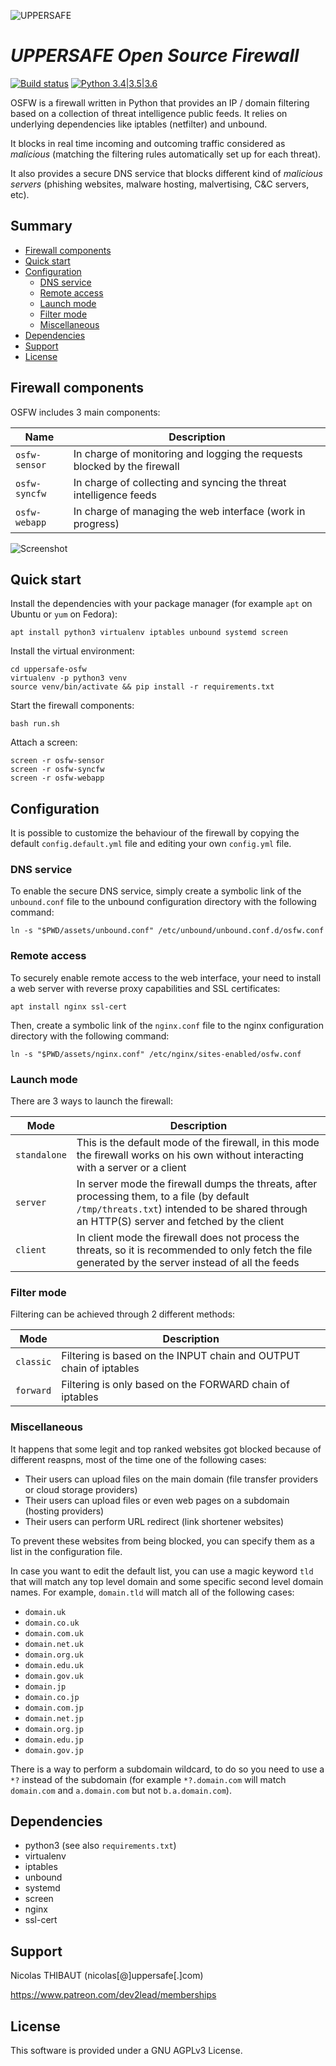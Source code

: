 ![UPPERSAFE](https://web.uppersafe.com/resources/images/uppersafe-color.svg)

# *UPPERSAFE Open Source Firewall*

[![Build status](https://travis-ci.org/dev2lead/uppersafe-osfw.svg?branch=master)](https://travis-ci.org/dev2lead/uppersafe-osfw) [![Python 3.4|3.5|3.6](https://img.shields.io/badge/python-3.4|3.5|3.6-yellow.svg)](https://www.python.org)

OSFW is a firewall written in Python that provides an IP / domain filtering based on a collection of threat intelligence public feeds. It relies on underlying dependencies like iptables (netfilter) and unbound.

It blocks in real time incoming and outcoming traffic considered as *malicious* (matching the filtering rules automatically set up for each threat).

It also provides a secure DNS service that blocks different kind of *malicious servers* (phishing websites, malware hosting, malvertising, C&C servers, etc).

## Summary

- [Firewall components](#firewall-components)
- [Quick start](#quick-start)
- [Configuration](#configuration)
  - [DNS service](#dns-service)
  - [Remote access](#remote-access)
  - [Launch mode](#launch-mode)
  - [Filter mode](#filter-mode)
  - [Miscellaneous](#miscellaneous)
- [Dependencies](#dependencies)
- [Support](#support)
- [License](#license)

## Firewall components

OSFW includes 3 main components:

|Name|Description|
|-|-|
|`osfw-sensor`|In charge of monitoring and logging the requests blocked by the firewall|
|`osfw-syncfw`|In charge of collecting and syncing the threat intelligence feeds|
|`osfw-webapp`|In charge of managing the web interface (work in progress)|

![Screenshot](https://i.imgur.com/dqhkXYU.png)

## Quick start

Install the dependencies with your package manager (for example `apt` on Ubuntu or `yum` on Fedora):

    apt install python3 virtualenv iptables unbound systemd screen

Install the virtual environment:

    cd uppersafe-osfw
    virtualenv -p python3 venv
    source venv/bin/activate && pip install -r requirements.txt

Start the firewall components:

    bash run.sh

Attach a screen:

    screen -r osfw-sensor
    screen -r osfw-syncfw
    screen -r osfw-webapp

## Configuration

It is possible to customize the behaviour of the firewall by copying the default `config.default.yml` file and editing your own `config.yml` file.

### DNS service

To enable the secure DNS service, simply create a symbolic link of the `unbound.conf` file to the unbound configuration directory with the following command:

    ln -s "$PWD/assets/unbound.conf" /etc/unbound/unbound.conf.d/osfw.conf

### Remote access

To securely enable remote access to the web interface, your need to install a web server with reverse proxy capabilities and SSL certificates:

    apt install nginx ssl-cert

Then, create a symbolic link of the `nginx.conf` file to the nginx configuration directory with the following command:

    ln -s "$PWD/assets/nginx.conf" /etc/nginx/sites-enabled/osfw.conf

### Launch mode

There are 3 ways to launch the firewall:

|Mode|Description|
|-|-|
|`standalone`|This is the default mode of the firewall, in this mode the firewall works on his own without interacting with a server or a client|
|`server`|In server mode the firewall dumps the threats, after processing them, to a file (by default `/tmp/threats.txt`) intended to be shared through an HTTP(S) server and fetched by the client|
|`client`|In client mode the firewall does not process the threats, so it is recommended to only fetch the file generated by the server instead of all the feeds|

### Filter mode

Filtering can be achieved through 2 different methods:

|Mode|Description|
|-|-|
|`classic`|Filtering is based on the INPUT chain and OUTPUT chain of iptables|
|`forward`|Filtering is only based on the FORWARD chain of iptables|

### Miscellaneous

It happens that some legit and top ranked websites got blocked because of different reaspns, most of the time one of the following cases:

- Their users can upload files on the main domain (file transfer providers or cloud storage providers)
- Their users can upload files or even web pages on a subdomain (hosting providers)
- Their users can perform URL redirect (link shortener websites)

To prevent these websites from being blocked, you can specify them as a list in the configuration file.

In case you want to edit the default list, you can use a magic keyword `tld` that will match any top level domain and some specific second level domain names.
For example, `domain.tld` will match all of the following cases:

- `domain.uk`
- `domain.co.uk`
- `domain.com.uk`
- `domain.net.uk`
- `domain.org.uk`
- `domain.edu.uk`
- `domain.gov.uk`
- `domain.jp`
- `domain.co.jp`
- `domain.com.jp`
- `domain.net.jp`
- `domain.org.jp`
- `domain.edu.jp`
- `domain.gov.jp`

There is a way to perform a subdomain wildcard, to do so you need to use a `*?` instead of the subdomain (for example `*?.domain.com` will match `domain.com` and `a.domain.com` but not `b.a.domain.com`).

## Dependencies

- python3 (see also `requirements.txt`)
- virtualenv
- iptables
- unbound
- systemd
- screen
- nginx
- ssl-cert

## Support

Nicolas THIBAUT (nicolas[@]uppersafe[.]com)

https://www.patreon.com/dev2lead/memberships

## License

This software is provided under a GNU AGPLv3 License.

